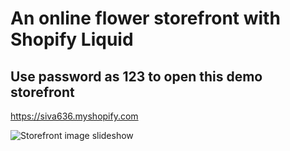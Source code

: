 # An online flower storefront with Shopify Liquid

## Use password as 123 to open this demo storefront

https://siva636.myshopify.com

![Storefront image slideshow](https://images.ctfassets.net/ki332a2no625/36bz7T98ixIXUPh1Vn5M7O/33018a6eab7d6bac5254081dabd07a40/ShopifyLiquidHome.png)
